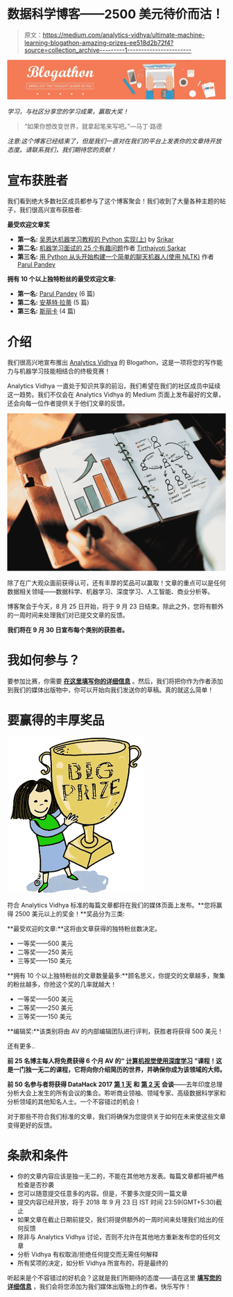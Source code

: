 # 数据科学博客——2500 美元待价而沽！

> 原文：<https://medium.com/analytics-vidhya/ultimate-machine-learning-blogathon-amazing-prizes-ee518d2b72f4?source=collection_archive---------1----------------------->

![](img/0cdd7973df9eb7a8291340bc437f3307.png)

*学习，与社区分享您的学习成果，赢取大奖！*

> “如果你想改变世界，就拿起笔来写吧。”—马丁·路德

*注意:这个博客已经结束了，但是我们一直对在我们的平台上发表你的文章持开放态度。请联系我们，我们期待您的贡献！*

# 宣布获胜者

我们看到绝大多数社区成员都参与了这个博客聚会！我们收到了大量各种主题的帖子，我们很高兴宣布获胜者:

**最受欢迎文章奖**

*   **第一名:** [吴恩达机器学习教程的 Python 实现(上)](/analytics-vidhya/python-implementation-of-andrew-ngs-machine-learning-course-part-1-6b8dd1c73d80) by [Srikar](https://medium.com/u/afc1c8c8f5bc?source=post_page-----ee518d2b72f4--------------------------------)
*   **第二名:** [机器学习面试的 25 个有趣问题](/analytics-vidhya/25-fun-questions-for-a-machine-learning-interview-373b744a4faa)作者 [Tirthajyoti Sarkar](https://medium.com/u/cb9d97d4b61a?source=post_page-----ee518d2b72f4--------------------------------)
*   **第三名:** [用 Python 从头开始构建一个简单的聊天机器人(使用 NLTK)](/analytics-vidhya/building-a-simple-chatbot-in-python-using-nltk-7c8c8215ac6e) 作者 [Parul Pandey](https://medium.com/u/7053de462a28?source=post_page-----ee518d2b72f4--------------------------------)

**拥有 10 个以上独特粉丝的最受欢迎文章:**

*   **第一名:** [Parul Pandey](https://medium.com/u/7053de462a28?source=post_page-----ee518d2b72f4--------------------------------) (6 篇)
*   **第二名:** [安基特·拉蒂](https://medium.com/u/de4d8ccba343?source=post_page-----ee518d2b72f4--------------------------------) (5 篇)
*   **第三名:** [斯丽卡](https://medium.com/u/afc1c8c8f5bc?source=post_page-----ee518d2b72f4--------------------------------) (4 篇)

# 介绍

我们很高兴地宣布推出 [Analytics Vidhya](https://www.analyticsvidhya.com/) 的 Blogathon，这是一项将您的写作能力与机器学习技能相结合的终极竞赛！

Analytics Vidhya 一直处于知识共享的前沿，我们希望在我们的社区成员中延续这一趋势。我们不仅会在 Analytics Vidhya 的 Medium 页面上发布最好的文章，还会向每一位作者提供关于他们文章的反馈。

![](img/b2ce6e6c5b06e495fcde7e09b91f5385.png)

除了在广大观众面前获得认可，还有丰厚的奖品可以赢取！文章的重点可以是任何数据相关领域——数据科学、机器学习、深度学习、人工智能、商业分析等。

博客聚会于今天，8 月 25 日开始，将于 9 月 23 日结束。除此之外，您将有额外的一周时间来处理我们对已提交文章的反馈。

**我们将在 9 月 30 日宣布每个类别的获胜者。**

# 我如何参与？

要参加比赛，你需要 [**在这里填写你的详细信息**](https://docs.google.com/forms/d/e/1FAIpQLScUy9fhSiQW5Bg3vgALAN6OEzox7FgP_-O2DEk468RYxo4ZLg/viewform?usp=send_form) 。然后，我们将把你作为作者添加到我们的媒体出版物中，你可以开始向我们发送你的草稿。真的就这么简单！

# 要赢得的丰厚奖品

![](img/1eb8d06a1e802f6b514cbaec4c23ed13.png)

符合 Analytics Vidhya 标准的每篇文章都将在我们的媒体页面上发布。**您将赢得 2500 美元以上的奖金！**奖品分为三类:

**最受欢迎的文章:**这将由文章获得的独特粉丝数决定。

*   一等奖——500 美元
*   二等奖——250 美元
*   三等奖——150 美元

**拥有 10 个以上独特粉丝的文章数量最多:**顾名思义，你提交的文章越多，聚集的粉丝越多，你抢这个奖的几率就越大！

*   一等奖——500 美元
*   二等奖——250 美元
*   三等奖——150 美元

**编辑奖:**该类别将由 AV 的内部编辑团队进行评判，获胜者将获得 500 美元！

还有更多..

**前 25 名博主每人将免费获得 6 个月 AV 的“** [**计算机视觉使用深度学习**](https://trainings.analyticsvidhya.com/courses/course-v1:AnalyticsVidhya+CVDL101+CVDL101_T1/about) **”课程！这是一门独一无二的课程，它将向你介绍简历的世界，并确保你成为该领域的大师。**

**前 50 名参与者将获得 DataHack 2017** [**第 1 天**](https://trainings.analyticsvidhya.com/courses/course-v1:AnalyticsVidhya+dhs2017+2017_a1/about) **和** [**第 2 天**](https://trainings.analyticsvidhya.com/courses/course-v1:AnalyticsVidhya+dhs2017+2017_a2/about) **会谈**——去年印度总理分析大会上发生的所有会议的集合。聆听商业领袖、领域专家、高级数据科学家和分析领域的其他知名人士。一个不容错过的机会！

对于那些不符合我们标准的文章，我们将确保为您提供关于如何在未来使这些文章变得更好的反馈。

# 条款和条件

*   你的文章内容应该是独一无二的，不能在其他地方发表。每篇文章都将被严格检查是否抄袭
*   您可以随意提交任意多的内容。但是，不要多次提交同一篇文章
*   提交内容已经开放，将于 2018 年 9 月 23 日 IST 时间 23:59(GMT+5:30)截止
*   如果文章在截止日期前提交，我们将提供额外的一周时间来处理我们给出的任何反馈
*   除非与 Analytics Vidhya 讨论，否则不允许在其他地方重新发布您的任何文章
*   分析 Vidhya 有权取消/拒绝任何提交而无需任何解释
*   所有奖项的决定，如分析 Vidhya 所宣布的，将是最终的

听起来是个不容错过的好机会？这就是我们所期待的态度——请在这里 [**填写您的详细信息**](https://docs.google.com/forms/d/e/1FAIpQLScUy9fhSiQW5Bg3vgALAN6OEzox7FgP_-O2DEk468RYxo4ZLg/viewform) ，我们会将您添加为我们媒体出版物上的作者。快乐写作！